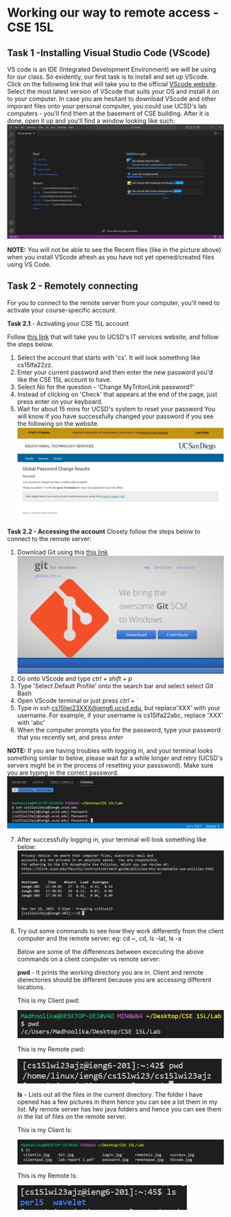 # **Working our way to remote access - CSE 15L**
## **Task 1 -Installing Visual Studio Code (VScode)**
VS code is an IDE (Integrated Development Environment) we will be using for our class. So evidently, our first task is to install and set up VScode.
Click on the following link that will take you to the official [VScode website](https://code.visualstudio.com/). Select the most latest version of VScode that suits your OS and install it on to your computer. 
In case you are hesitant to download VScode and other imporant files onto your personal computer, you could use UCSD's lab computers - you'll find them at the basement of CSE building.
After it is done, open it up and you'll find a window looking like such: ![VScode window](VScode.jpg)

**NOTE:** You will not be able to see the Recent files (like in the picture above) when you install VScode afresh as you have not yet opened/created files using VS Code.

## **Task 2 - Remotely connecting**

For you to connect to the remote server from your computer, you'll need to activate your course-specific account.

**Task 2.1** - Activating your CSE 15L account

Follow [this link](https://sdacs.ucsd.edu/~icc/index.php) that will take you to UCSD's IT services website, and follow the steps below.
  1. Select the account that starts with 'cs'. It will look something like cs15lfa22zz.
  2. Enter your current password and then enter the new password you'd like the CSE 15L account to have.
  3. Select *No* for the question - 'Change MyTritonLink password?'
  4. Instead of clicking on 'Check' that appears at the end of the page, just press enter on your keyboard.
  5. Wait for about 15 mins for UCSD's system to reset your password
  You will know if you have successfully changed your password if you see the following on the website.
  ![After password change window](password.jpg)
  
**Task 2.2 - Accessing the account**
Closely follow the steps below to connect to the remote server:

1. Download Git using this [this link](https://gitforwindows.org/) ![Git download](Git.jpg)
2. Go onto VScode and type *ctrl + shift + p*
3. Type 'Select Default Profile' onto the search bar and select select Git Bash
4. Open VScode terminal or just press *ctrl + `*
5. Type in ssh cs15lwi23XXX@ieng6.ucsd.edu, but replace'XXX' with your username. 
   For example, if your username is cs15lfa22abc, replace 'XXX' with 'abc'
6. When the computer prompts you for the password, type your password that you recently set, and press *enter*

**NOTE:** If you are having troubles with logging in, and your terminal looks something similar to below, please wait for a while longer and retry
          (UCSD's servers might be in the process of resetting your passsword). Make sure you are typing in the correct password.
          ![Login issue](login.jpg)

7. After successfully logging in, your terminal will look something like below:
![After successful login](success.jpg)
8. Try out some commands to see how they work differently from the client computer and the remote server.
   eg: cd ~, cd, ls -lat, ls -a
   
   Below are some of the differences between excecuting the above commands on a client computer vs remote server:
   
   **pwd** - It prints the working directory you are in. Client and remote dierectories should be different because you are accessing different locations.
   
   This is my Client pwd:
   
   
   ![Client pwd](clientpwd.jpg) 
   
   This is my Remote pwd:
   
   
   ![Remote pwd](remotepwd.jpg)
   
   **ls** - Lists out all the files in the current directory. The folder I have opened has a few pictures in them hence you can see a lot them in my list.
   My remote server has two java folders and hence you can see them in the list of files on the remote server.
   
   This is my Client ls:
   
   
   ![Client ls](https://github.com/madhoolikacvss/cse15l-lab-reports/blob/main/clientls.jpg)
   
   This is my Remote ls:
   
   
   ![Remote ls](remotels.jpg)
   
   
   
   


